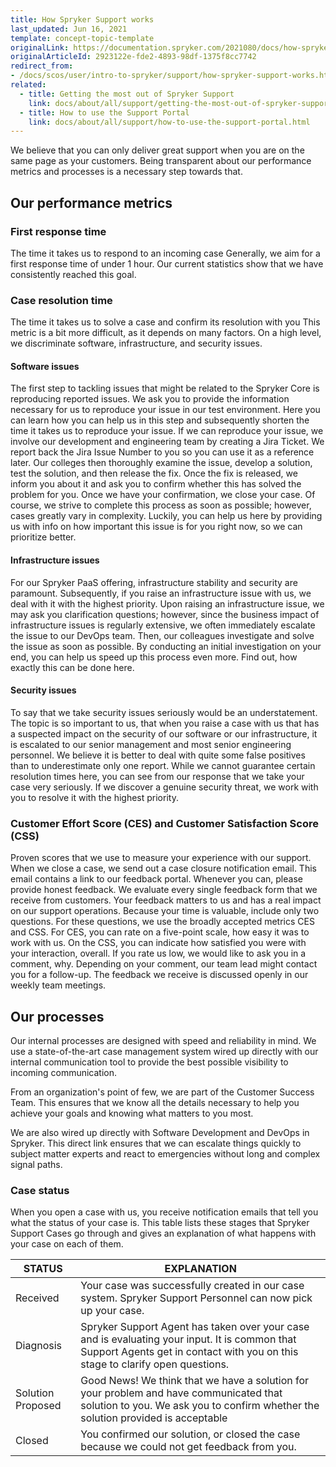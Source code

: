 ```yaml
---
title: How Spryker Support works
last_updated: Jun 16, 2021
template: concept-topic-template
originalLink: https://documentation.spryker.com/2021080/docs/how-spryker-support-works-1
originalArticleId: 2923122e-fde2-4893-98df-1375f8cc7742
redirect_from:
- /docs/scos/user/intro-to-spryker/support/how-spryker-support-works.html
related:
  - title: Getting the most out of Spryker Support
    link: docs/about/all/support/getting-the-most-out-of-spryker-support.html
  - title: How to use the Support Portal
    link: docs/about/all/support/how-to-use-the-support-portal.html
---
```


We believe that you can only deliver great support when you are on the same page as your customers. Being transparent about our performance metrics and processes is a necessary step towards that.

## Our performance metrics

<!--
![image.png](https://cdn.document360.io/9fafa0d5-d76f-40c5-8b02-ab9515d3e879/Images/Documentation/image%28130%29.png)

*picture by [@goumbik](https://www.pexels.com/@goumbik)*
-->

### First response time

The time it takes us to respond to an incoming case
Generally, we aim for a first response time of under 1 hour. Our current statistics show that we have consistently reached this goal.

### Case resolution time

The time it takes us to solve a case and confirm its resolution with you
This metric is a bit more difficult, as it depends on many factors. On a high level, we discriminate software, infrastructure, and security issues.

#### Software issues

The first step to tackling issues that might be related to the Spryker Core is reproducing reported issues. We ask you to provide the information necessary for us to reproduce your issue in our test environment. Here you can learn how you can help us in this step and subsequently shorten the time it takes us to reproduce your issue. If we can reproduce your issue, we involve our development and engineering team by creating a Jira Ticket. We report back the Jira Issue Number to you so you can use it as a reference later. Our colleges then thoroughly examine the issue, develop a solution, test the solution, and then release the fix. Once the fix is released, we inform you about it and ask you to confirm whether this has solved the problem for you. Once we have your confirmation, we close your case.
Of course, we strive to complete this process as soon as possible; however, cases greatly vary in complexity. Luckily, you can help us here by providing us with info on how important this issue is for you right now, so we can prioritize better.

#### Infrastructure issues

For our Spryker PaaS offering, infrastructure stability and security are paramount. Subsequently, if you raise an infrastructure issue with us, we deal with it with the highest priority. Upon raising an infrastructure issue, we may ask you clarification questions; however, since the business impact of infrastructure issues is regularly extensive, we often immediately escalate the issue to our DevOps team. Then, our colleagues investigate and solve the issue as soon as possible.
By conducting an initial investigation on your end, you can help us speed up this process even more. Find out, how exactly this can be done here.

#### Security issues

To say that we take security issues seriously would be an understatement. The topic is so important to us, that when you raise a case with us that has a suspected impact on the security of our software or our infrastructure, it is escalated to our senior management and most senior engineering personnel. We believe it is better to deal with quite some false positives than to underestimate only one report. While we cannot guarantee certain resolution times here, you can see from our response that we take your case very seriously. If we discover a genuine security threat, we work with you to resolve it with the highest priority.

### Customer Effort Score (CES) and Customer Satisfaction Score (CSS)
Proven scores that we use to measure your experience with our support.
When we close a case, we send out a case closure notification email. This email contains a link to our feedback portal. Whenever you can, please provide honest feedback. We evaluate every single feedback form that we receive from customers. Your feedback matters to us and has a real impact on our support operations.
Because your time is valuable, include only two questions. For these questions, we use the broadly accepted metrics CES and CSS. For CES, you can rate on a five-point scale, how easy it was to work with us. On the CSS, you can indicate how satisfied you were with your interaction, overall.
If you rate us low, we would like to ask you in a comment, why. Depending on your comment, our team lead might contact you for a follow-up. The feedback we receive is discussed openly in our weekly team meetings.

## Our processes

<!--
![image.png](https://cdn.document360.io/9fafa0d5-d76f-40c5-8b02-ab9515d3e879/Images/Documentation/image%28131%29.png)

-->

Our internal processes are designed with speed and reliability in mind. We use a state-of-the-art case management system wired up directly with our internal communication tool to provide the best possible visibility to incoming communication.

From an organization's point of few, we are part of the Customer Success Team. This ensures that we know all the details necessary to help you achieve your goals and knowing what matters to you most.

We are also wired up directly with Software Development and DevOps in Spryker. This direct link ensures that we can escalate things quickly to subject matter experts and react to emergencies without long and complex signal paths.

### Case status
When you open a case with us, you receive notification emails that tell you what the status of your case is.
This table lists these stages that Spryker Support Cases go through and gives an explanation of what happens with your case on each of them.

| STATUS | EXPLANATION |
| --- | --- |
| Received | Your case was successfully created in our case system. Spryker Support Personnel can now pick up your case. |
| Diagnosis | Spryker Support Agent has taken over your case and is evaluating your input. It is common that Support Agents get in contact with you on this stage to clarify open questions. |
| Solution Proposed | Good News! We think that we have a solution for your problem and have communicated that solution to you. We ask you to confirm whether the solution provided is acceptable |
| Closed | You confirmed our solution, or closed the case because we could not get feedback from you.
